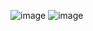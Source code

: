 ![image](https://github.com/user-attachments/assets/289e7a3e-f2a9-42d9-beb3-9217e856faf2)
![image](https://github.com/user-attachments/assets/bdcc5c6a-b997-4fd4-bd47-09a3de078860)
